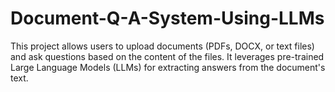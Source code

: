 # Document-Q-A-System-Using-LLMs
This project allows users to upload documents (PDFs, DOCX, or text files) and ask questions based on the content of the files. It leverages pre-trained Large Language Models (LLMs) for extracting answers from the document's text.
